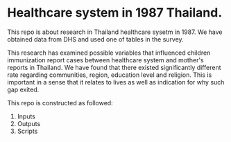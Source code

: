 # Healthcare system in 1987 Thailand.

This repo is about research in Thailand healthcare sysetm in 1987. 
We have obtained data from DHS and used one of tables in the survey. 

This research has examined possible variables that influenced children immunization report cases between healthcare system and mother's reports in Thailand. We have found that there existed significantly different rate regarding communities, region, education level and religion. This is important in a sense that it relates to lives as well as indication for why such gap exited. 

This repo is constructed as followed:

1) Inputs
2) Outputs
3) Scripts 
